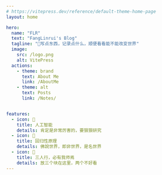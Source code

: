 ```yaml
---
# https://vitepress.dev/reference/default-theme-home-page
layout: home

hero:
  name: "FLR"
  text: "FangLinrui's Blog"
  tagline: "🚀写点东西，记录点什么，顺便看看能不能改变世界"
  image:
    src: /logo.png
    alt: VitePress
  actions:
    - theme: brand
      text: About Me
      link: /AboutMe
    - theme: alt
      text: Posts
      link: /Notes/


features:
  - icon: 📝
    title: 人工智能
    details: 肯定是非常厉害的，要狠狠研究
  - icon: 🚀
    title: 回归性原理
    details: 佛說世界，即非世界，是名世界
  - icon: 🦄
    title: 三人行，必有我师焉
    details: 放三个块在这里，两个不好看
---
```

